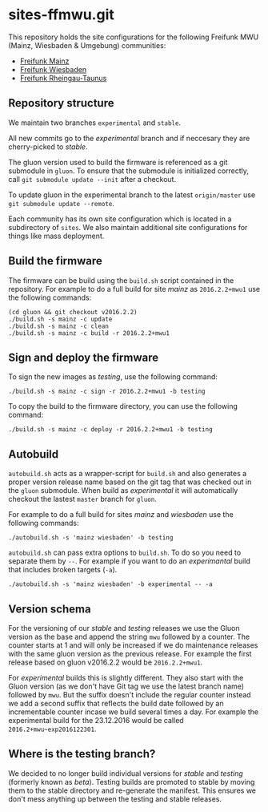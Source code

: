 # sites-ffmwu.git
This repository holds the site configurations for the following Freifunk MWU (Mainz, Wiesbaden & Umgebung) communities:

* [Freifunk Mainz](http://www.freifunk-mainz.de)
* [Freifunk Wiesbaden](http://wiesbaden.freifunk.net)
* [Freifunk Rheingau-Taunus](https://www.freifunk-rtk.de)

## Repository structure
We maintain two branches `experimental` and `stable`.

All new commits go to the _experimental_ branch and if neccesary they are cherry-picked to _stable_.

The gluon version used to build the firmware is referenced as a git submodule in `gluon`.
To ensure that the submodule is initialized correctly, call `git submodule update --init` after a checkout.

To update gluon in the experimental branch to the latest `origin/master` use `git submodule update --remote`.

Each community has its own site configuration which is located in a subdirectory of `sites`.
We also maintain additional site configurations for things like mass deployment.

## Build the firmware
The firmware can be build using the `build.sh` script contained in the repository.
For example to do a full build for site _mainz_ as `2016.2.2+mwu1` use the following commands:

```
(cd gluon && git checkout v2016.2.2)
./build.sh -s mainz -c update
./build.sh -s mainz -c clean
./build.sh -s mainz -c build -r 2016.2.2+mwu1
```

## Sign and deploy the firmware
To sign the new images as _testing_, use the following command:

```
./build.sh -s mainz -c sign -r 2016.2.2+mwu1 -b testing
```

To copy the build to the firmware directory, you can use the following command:

```
./build.sh -s mainz -c deploy -r 2016.2.2+mwu1 -b testing
```

## Autobuild
`autobuild.sh` acts as a wrapper-script for `build.sh` and also generates a proper version release name based on the git tag that was checked out in the `gluon` submodule. When build as _experimental_ it will automatically checkout the lastest `master` branch for `gluon`.

For example to do a full build for sites _mainz_ and _wiesbaden_ use the following commands:

```
./autobuild.sh -s 'mainz wiesbaden' -b testing
```

`autobuild.sh` can pass extra options to `build.sh`. To do so you need to separate them by `--`.
For example if you want to do an _experimantal_ build that includes broken targets (`-a`).

```
./autobuild.sh -s 'mainz wiesbaden' -b experimental -- -a
```

## Version schema
For the versioning of our _stable_ and _testing_ releases we use the Gluon version as the base and append the string `mwu` followed by a counter. The counter starts at 1 and will only be increased if we do maintenance releases with the same gluon version as the previous release. For example the first release based on gluon v2016.2.2 would be `2016.2.2+mwu1`.

For _experimental_ builds this is slightly different. They also start with the Gluon version (as we don't have Git tag we use the latest branch name) followed by `mwu`. But the suffix doesn't include the regular counter instead we add a second suffix that reflects the build date followed by an incrementable counter incase we build several times a day. For example the experimental build for the 23.12.2016 would be called `2016.2+mwu~exp2016122301`.

## Where is the testing branch?
We decided to no longer build individual versions for _stable_ and _testing_ (formerly known as _beta_). Testing builds are promoted to stable by moving them to the stable directory and re-generate the manifest. This ensures we don't mess anything up between the testing and stable releases.
